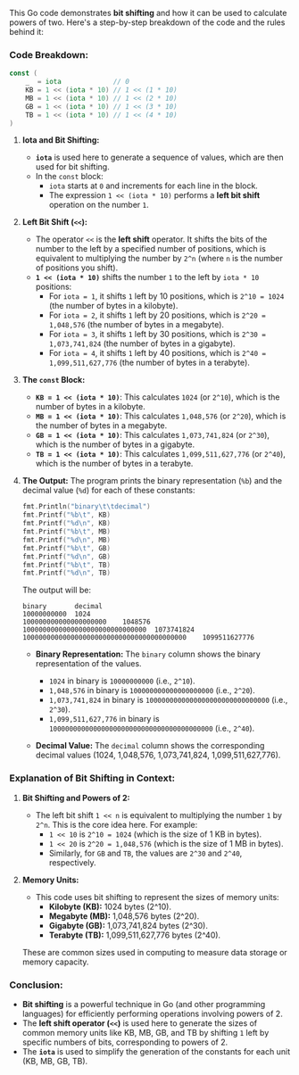 This Go code demonstrates **bit shifting** and how it can be used to calculate powers of two. Here's a step-by-step breakdown of the code and the rules behind it:

### Code Breakdown:

```go
const (
	_  = iota             // 0
	KB = 1 << (iota * 10) // 1 << (1 * 10)
	MB = 1 << (iota * 10) // 1 << (2 * 10)
	GB = 1 << (iota * 10) // 1 << (3 * 10)
	TB = 1 << (iota * 10) // 1 << (4 * 10)
)
```

1. **Iota and Bit Shifting:**
   - **`iota`** is used here to generate a sequence of values, which are then used for bit shifting.
   - In the `const` block:
     - `iota` starts at `0` and increments for each line in the block.
     - The expression `1 << (iota * 10)` performs a **left bit shift** operation on the number `1`.

2. **Left Bit Shift (`<<`):**
   - The operator `<<` is the **left shift** operator. It shifts the bits of the number to the left by a specified number of positions, which is equivalent to multiplying the number by `2^n` (where `n` is the number of positions you shift).
   - **`1 << (iota * 10)`** shifts the number `1` to the left by `iota * 10` positions:
     - For `iota = 1`, it shifts `1` left by 10 positions, which is `2^10 = 1024` (the number of bytes in a kilobyte).
     - For `iota = 2`, it shifts `1` left by 20 positions, which is `2^20 = 1,048,576` (the number of bytes in a megabyte).
     - For `iota = 3`, it shifts `1` left by 30 positions, which is `2^30 = 1,073,741,824` (the number of bytes in a gigabyte).
     - For `iota = 4`, it shifts `1` left by 40 positions, which is `2^40 = 1,099,511,627,776` (the number of bytes in a terabyte).

3. **The `const` Block:**
   - **`KB = 1 << (iota * 10)`**: This calculates `1024` (or `2^10`), which is the number of bytes in a kilobyte.
   - **`MB = 1 << (iota * 10)`**: This calculates `1,048,576` (or `2^20`), which is the number of bytes in a megabyte.
   - **`GB = 1 << (iota * 10)`**: This calculates `1,073,741,824` (or `2^30`), which is the number of bytes in a gigabyte.
   - **`TB = 1 << (iota * 10)`**: This calculates `1,099,511,627,776` (or `2^40`), which is the number of bytes in a terabyte.

4. **The Output:**
   The program prints the binary representation (`%b`) and the decimal value (`%d`) for each of these constants:

   ```go
   fmt.Println("binary\t\tdecimal")
   fmt.Printf("%b\t", KB)
   fmt.Printf("%d\n", KB)
   fmt.Printf("%b\t", MB)
   fmt.Printf("%d\n", MB)
   fmt.Printf("%b\t", GB)
   fmt.Printf("%d\n", GB)
   fmt.Printf("%b\t", TB)
   fmt.Printf("%d\n", TB)
   ```

   The output will be:
   ```
   binary		decimal
   10000000000	1024
   100000000000000000000	1048576
   1000000000000000000000000000000	1073741824
   10000000000000000000000000000000000000000	1099511627776
   ```

   - **Binary Representation:** The `binary` column shows the binary representation of the values.
     - `1024` in binary is `10000000000` (i.e., `2^10`).
     - `1,048,576` in binary is `100000000000000000000` (i.e., `2^20`).
     - `1,073,741,824` in binary is `1000000000000000000000000000000` (i.e., `2^30`).
     - `1,099,511,627,776` in binary is `10000000000000000000000000000000000000000` (i.e., `2^40`).
   
   - **Decimal Value:** The `decimal` column shows the corresponding decimal values (1024, 1,048,576, 1,073,741,824, 1,099,511,627,776).

### Explanation of Bit Shifting in Context:
1. **Bit Shifting and Powers of 2:**
   - The left bit shift `1 << n` is equivalent to multiplying the number `1` by `2^n`. This is the core idea here. For example:
     - `1 << 10` is `2^10 = 1024` (which is the size of 1 KB in bytes).
     - `1 << 20` is `2^20 = 1,048,576` (which is the size of 1 MB in bytes).
     - Similarly, for `GB` and `TB`, the values are `2^30` and `2^40`, respectively.

2. **Memory Units:**
   - This code uses bit shifting to represent the sizes of memory units:
     - **Kilobyte (KB):** 1024 bytes (2^10).
     - **Megabyte (MB):** 1,048,576 bytes (2^20).
     - **Gigabyte (GB):** 1,073,741,824 bytes (2^30).
     - **Terabyte (TB):** 1,099,511,627,776 bytes (2^40).
   
   These are common sizes used in computing to measure data storage or memory capacity.

### Conclusion:
- **Bit shifting** is a powerful technique in Go (and other programming languages) for efficiently performing operations involving powers of 2.
- The **left shift operator (`<<`)** is used here to generate the sizes of common memory units like KB, MB, GB, and TB by shifting `1` left by specific numbers of bits, corresponding to powers of 2.
- The **`iota`** is used to simplify the generation of the constants for each unit (KB, MB, GB, TB).
